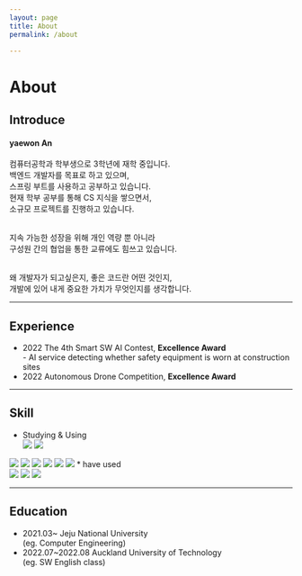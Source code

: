 ```yaml
---
layout: page
title: About
permalink: /about

---
```


# About

## Introduce

#### yaewon An


컴퓨터공학과 학부생으로 3학년에 재학 중입니다.<br>
백엔드 개발자를 목표로 하고 있으며, <br>
스프링 부트를 사용하고 공부하고 있습니다. <br> 현재 학부 공부를 통해 CS 지식을 쌓으면서,<br>
소규모 프로젝트를 진행하고 있습니다.

<br>
지속 가능한 성장을 위해 개인 역량 뿐 아니라<br>
구성원 간의 협업을 통한 교류에도 힘쓰고 있습니다.
<br><br>

왜 개발자가 되고싶은지, 좋은 코드란 어떤 것인지,<br>
개발에 있어 내게 중요한 가치가 무엇인지를 생각합니다.

--- 
## Experience

* 2022 The 4th Smart SW AI Contest, **Excellence Award**
<br>- AI service detecting whether safety equipment is worn at construction sites
* 2022 Autonomous Drone Competition, **Excellence Award**

___
## Skill


* Studying & Using <br> 
<img src="https://img.shields.io/badge/java-007396?style=for-the-badge&logo=java&logoColor=white">  <img src="https://img.shields.io/badge/c++-00599C?style=for-the-badge&logo=c%2B%2B&logoColor=white">
<img src="https://img.shields.io/badge/C-A8B9CC?style=for-the-badge&logo=c&logoColor=white">
<img src="https://img.shields.io/badge/spring-6DB33F?style=for-the-badge&logo=spring&logoColor=white">
<img src="https://img.shields.io/badge/Python-3776AB?style=for-the-badge&logo=python&logoColor=white">
<img src="https://img.shields.io/badge/springboot-6DB33F?style=for-the-badge&logo=springboot&logoColor=white">
<img src="https://img.shields.io/badge/springframework-6DB33F?style=for-the-badge&logo=spring&logoColor=white">
<img src="https://img.shields.io/badge/mysql-4479A1?style=for-the-badge&logo=mysql&logoColor=white">
* have used<br>
<img src="https://img.shields.io/badge/JavaScript-F7DF1E?style=for-the-badge&logo=javascript&logoColor=white">
<img src="https://img.shields.io/badge/CSS3-1572B6?style=for-the-badge&logo=css3&logoColor=white">
<img src="https://img.shields.io/badge/HTML5-E34F26?style=for-the-badge&logo=html5&logoColor=white">


---
## Education

* 2021.03~ Jeju National University <br>(eg. Computer Engineering)
* 2022.07~2022.08 Auckland University of Technology<br> (eg. SW English class)




